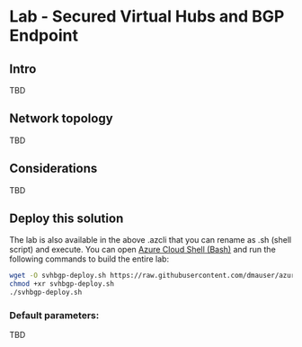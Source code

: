 # Lab - Secured Virtual Hubs and BGP Endpoint

## Intro

TBD

## Network topology

TBD

## Considerations

TBD

## Deploy this solution

The lab is also available in the above .azcli that you can rename as .sh (shell script) and execute. You can open [Azure Cloud Shell (Bash)](https://shell.azure.com) and run the following commands to build the entire lab:

```bash
wget -O svhbgp-deploy.sh https://raw.githubusercontent.com/dmauser/azure-virtualwan/main/svh-bgp/svhbgp-deploy.azcli
chmod +xr svhbgp-deploy.sh
./svhbgp-deploy.sh
```

### Default parameters:

TBD